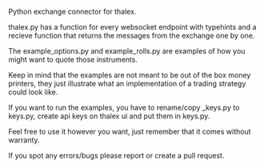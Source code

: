 Python exchange connector for thalex.

thalex.py has a function for every websocket endpoint with typehints and a recieve function 
that returns the messages from the exchange one by one.

The example_options.py and example_rolls.py are examples of how you might want to quote those instruments.

Keep in mind that the examples are not meant to be out of the box money printers, 
they just illustrate what an implementation of a trading strategy could look like.

If you want to run the examples, you have to rename/copy _keys.py to keys.py, 
create api keys on thalex ui and put them in keys.py.

Feel free to use it however you want, just remember that it comes without warranty.

If you spot any errors/bugs please report or create a pull request.
